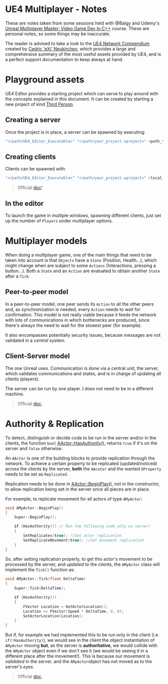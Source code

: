 # UE4 Multiplayer - Notes
These are notes taken from some sessions held with @Balgy and Udemy's [Unreal Multiplayer Master: Video Game Dev In C++](https://www.udemy.com/course/unrealmultiplayer/) course. These are personal notes, so some things may be inaccurate.

The reader is advised to take a look to the [UE4 Network Compendium](http://cedric-neukirchen.net/Downloads/Compendium/UE4_Network_Compendium_by_Cedric_eXi_Neukirchen.pdf) created by [Cedric 'eXi' Neukirchen](http://cedric-neukirchen.net), which provides a large and comprehensive summary of the most useful assets provided by UE4, and is a perfect support documentation to keep always at hand.

# Playground assets
UE4 Editor provides a starting project which can serve to play around with the concepts explained in this document. It can be created by starting a new project of kind [Third Person](https://docs.unrealengine.com/en-US/Resources/Templates/ThirdPerson/index.html).

## Creating a server
Once the project is in place, a server can be spawned by executing:
```bash
"</path/UE4_Editor_Executable>" "</path/your_project.uproject>" <path_to_map_folder> -server -log
```

## Creating clients
Clients can be spawned with:
```bash
"</path/UE4_Editor_Executable>" "</path/your_project.uproject>" <local_ip_address> -game -log
```
> Official [doc](https://docs.unrealengine.com/en-US/Gameplay/Networking/Server/index.html)!

## In the editor
To launch the game in multiple windows, spawning different clients, just set up the number of `Players` under multiplayer options.



# Multiplayer models
When doing a multiplayer game, one of the main things that need to be taken into account is that `Objects` have a `State` (Position, Health...), which might change when are subject to some `Actions` (Interactions, pressing a button...). Both a `State` and an `Action` are evaluated to obtain another `State` after a `Tick`.

## Peer-to-peer model
In a peer-to-peer model, one peer sends its `Action` to all the other peers and, as synchronization is needed, every `Action` needs to wait for confirmation. This model is not really viable because it feeds the network with lots of communications in which bottlenecks are produced, since there's always the need to wait for the slowest peer (for example).

It also encompasses potentially security issues, because messages are not validated in a *central* system.

## Client-Server model
The one Unreal uses. Communication is done via a central unit, the server, which validates communications and states, and is in charge of updating all clients (players).

The server can be run by one player. I does not need to be in a different machine.
> Official [doc](https://docs.unrealengine.com/en-US/Gameplay/Networking/Server/index.html).

# Authority & Replication
To detect, distinguish or decide code to be run in the server and/or in the clients, the function `bool` [AActor::HasAuthority()](https://docs.unrealengine.com/en-US/API/Runtime/Engine/GameFramework/AActor/HasAuthority/index.html), returns `true` if it's on the server and `false` otherwise.

An `AActor` is one of the building blocks to provide replication through the network. To achieve a certain property to be replicated (updated/noticed) across the clients by the server, **both** the `AAcator` and the wanted `UProperty` needs to be set as `Replicated`.

Replication needs to be done in [AActor::BeginPlay()](https://docs.unrealengine.com/en-US/API/Runtime/Engine/GameFramework/AActor/BeginPlay/index.html), not in the constructor, to allow replication being set in the server once all pieces are in place.

For example, to replicate movement for all actors of type `AMyActor`:

```cpp
void AMyActor::BeginPlay()
{
    Super::BeginPlay();

    if (HasAuthority()) // Run the following code only on server!
    {
        SetReplicates(true); //Set actor replication
        SetReplicateMovement(true); //Set movement replication
    }
}
```
So, after setting replication properly, to get this actor's movement to be processed by the server, and *updated* to the clients, the `AMyActor` class will implement the `Tick()` function as:

```cpp
void AMyActor::Tick(float DeltaTime)
{
    Super::Tick(DeltaTime);

    if (HasAuthority())
    {
        FVector Location = GetActorLocation();
        Location += FVector(Speed * DeltaTime, 0, 0);
        SetActorLocation(Location);
    }
}
```
But if, for example we had implemented this to be run only in the client (i.e. `if(!HasAuthority)`), we would see in the client the object instantiation of `AMyActor` moving **but**, as the server is **authoritative**, we would collide with the `AMyActor` object even if we don't see it (we would be seeing it in a different place after the movement!). This is because our movement is *validated* in the server, and the `AMyActor`object has not moved as to the server's *eyes*.

> Official [doc](https://docs.unrealengine.com/en-US/Gameplay/Networking/Actors/Components/index.html).



